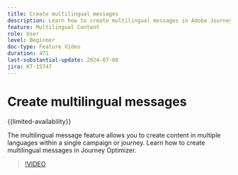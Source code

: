 ```yaml
---
title: Create multilingual messages
description: Learn how to create multilingual messages in Adobe Journey Optimizer.
feature: Multilingual Content
role: User
level: Beginner
doc-type: Feature Video
duration: 471
last-substantial-update: 2024-07-08
jira: KT-15747
---
```


# Create multilingual messages

{{limited-availability}}

The multilingual message feature allows you to create content in multiple languages within a single campaign or journey. Learn how to create multilingual messages in Journey Optimizer.

>[!VIDEO](https://video.tv.adobe.com/v/3430921/?learn=on)

